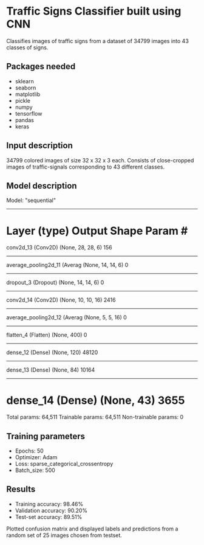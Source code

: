 # Traffic Signs Classifier built using CNN

Classifies images of traffic signs from a dataset of 34799 images into 43 classes of signs.

## Packages needed

- sklearn
- seaborn
- matplotlib
- pickle
- numpy
- tensorflow
- pandas
- keras

## Input description

34799 colored images of size 32 x 32 x 3 each. Consists of close-cropped images of traffic-signals corresponding to 43 different classes.

## Model description

Model: "sequential"
_________________________________________________________________
Layer (type)                 Output Shape              Param #   
=================================================================
conv2d_13 (Conv2D)           (None, 28, 28, 6)         156       
_________________________________________________________________
average_pooling2d_11 (Averag (None, 14, 14, 6)         0         
_________________________________________________________________
dropout_3 (Dropout)          (None, 14, 14, 6)         0         
_________________________________________________________________
conv2d_14 (Conv2D)           (None, 10, 10, 16)        2416      
_________________________________________________________________
average_pooling2d_12 (Averag (None, 5, 5, 16)          0         
_________________________________________________________________
flatten_4 (Flatten)          (None, 400)               0         
_________________________________________________________________
dense_12 (Dense)             (None, 120)               48120     
_________________________________________________________________
dense_13 (Dense)             (None, 84)                10164     
_________________________________________________________________
dense_14 (Dense)             (None, 43)                3655      
=================================================================
Total params: 64,511
Trainable params: 64,511
Non-trainable params: 0

## Training parameters
- Epochs: 50
- Optimizer: Adam
- Loss: sparse_categorical_crossentropy
- Batch_size: 500

## Results

- Training accuracy: 98.46%
- Validation accuracy: 90.20%
- Test-set accuracy: 89.51%

Plotted confusion matrix and displayed labels and predictions from a random set of 25 images chosen from testset.